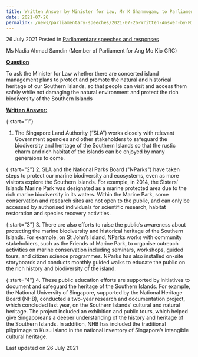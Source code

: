 ```yaml
---
title: Written Answer by Minister for Law, Mr K Shanmugam, to Parliamentary Question on Concerted Island Management: Plans to Protect and Promote Natural and Historical Heritage of Southern Islands
date: 2021-07-26
permalink: /news/parliamentary-speeches/2021-07-26-Written-Answer-by-Minister-for-Law-Mr-K-Shanmugam-to-PQ-on-Plans-to-Protect-and-Promote-Southern-Islands
---
```


26 July 2021 Posted in [Parliamentary speeches and responses](/news/parliamentary-speeches)

Ms Nadia Ahmad Samdin (Member of Parliament for Ang Mo Kio GRC)
  
**<b><u>Question</u></b>**  

To ask the Minister for Law whether there are concerted island management plans to protect and promote the natural and historical heritage of our Southern Islands, so that people can visit and access them safely while not damaging the natural environment and protect the rich biodiversity of the Southern Islands

**<b><u>Written Answer:</u></b>**  

{:start="1"}
1.	The Singapore Land Authority (“SLA”) works closely with relevant Government agencies and other stakeholders to safeguard the biodiversity and heritage of the Southern Islands so that the rustic charm and rich habitat of the islands can be enjoyed by many generaions to come. 

{:start="2"}
2.	SLA and the National Parks Board ("NParks") have taken steps to protect our marine biodiversity and ecosystems, even as more visitors explore the Southern Islands. For example, in 2014, the Sisters’ Islands Marine Park was designated as a marine protected area due to the rich marine biodiversity in its waters. Within the Marine Park, some conservation and research sites are not open to the public, and can only be accessed by authorised individuals for scientific research, habitat restoration and species recovery activities.

{:start="3"}
3.	There are also efforts to raise the public’s awareness about protecting the marine biodiversity and historical heritage of the Southern Islands. For example, on St John’s Island, NParks works with community stakeholders, such as the Friends of Marine Park, to organise outreach activities on marine conservation including seminars, workshops, guided tours, and citizen science programmes. NParks has also installed on-site storyboards and conducts monthly guided walks to educate the public on the rich history and biodiversity of the island. 

{:start="4"}
4.	These public education efforts are supported by initiatives to document and safeguard the heritage of the Southern Islands. For example, the National University of Singapore, supported by the National Heritage Board (NHB), conducted a two-year research and documentation project, which concluded last year, on the Southern Islands’ cultural and natural heritage. The project included an exhibition and public tours, which helped give Singaporeans a deeper understanding of the history and heritage of the Southern Islands. In addition, NHB has included the traditional pilgrimage to Kusu Island in the national inventory of Singapore’s intangible cultural heritage.

<p class="right-side-updated">Last updated on 26 July 2021</p>
